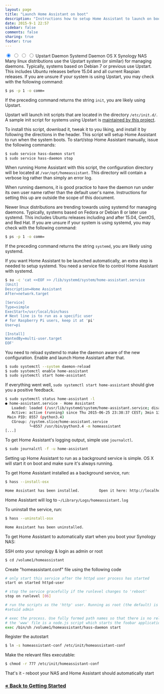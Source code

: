 ```yaml
---
layout: page
title: "Launch Home Assistant on boot"
description: "Instructions how to setup Home Assistant to launch on boot on various platforms."
date: 2015-9-1 22:57
sidebar: false
comments: false
sharing: true
footer: true
---
```


<div class='advanced-installs-container' markdown='0'>
<input name='advanced-installs' type='radio' id='upstart-install' checked>
<input name='advanced-installs' type='radio' id='systemd-install'>
<input name='advanced-installs' type='radio' id='osx-install'>
<input name='advanced-installs' type='radio' id='synology-install'>
<label class='menu-selector upstart' for='upstart-install'>Upstart Daemon</label>
<label class='menu-selector systemd' for='systemd-install'>Systemd Daemon</label>
<label class='menu-selector osx' for='osx-install'>OS X</label>
<label class='menu-selector synology' for='synology-install'>Synology NAS</label>

<div class='advanced-installs upstart' markdown='1'>
Many linux distributions use the Upstart system (or similar) for managing daemons. Typically, systems based on Debian 7 or previous use Upstart. This includes Ubuntu releases before 15.04 and all current Raspian releases. If you are unsure if your system is using Upstart, you may check with the following command:

```bash
$ ps -p 1 -o comm=
```

If the preceding command returns the string `init`, you are likely using Upstart.

Upstart will launch init scripts that are located in the directory `/etc/init.d/`. A sample init script for systems using Upstart is <a href="https://raw.githubusercontent.com/balloob/home-assistant/dev/script/hass-daemon">maintained by this project</a>.

To install this script, download it, tweak it to you liking, and install it by following the directions in the header. This script will setup Home Assistant to run when the system boots. To start/stop Home Assistant manually, issue the following commands:


```bash
$ sudo service hass-daemon start
$ sudo service hass-daemon stop
```

When running Home Assistant with this script, the configuration directory will be located at `/var/opt/homeassistant`. This directory will contain a verbose log rather than simply an error log.

When running daemons, it is good practice to have the daemon run under its own user name rather than the default user's name. Instructions for setting this up are outside the scope of this document.
</div> <!-- UPSTART -->

<div class='advanced-installs systemd' markdown='1'>
Newer linux distributions are trending towards using systemd for managing daemons. Typically, systems based on Fedora or Debian 8 or later use systemd. This includes Ubuntu releases including and after 15.04, CentOS, and Red Hat. If you are unsure if your system is using systemd, you may check with the following command:


```bash
$ ps -p 1 -o comm=
```

If the preceding command returns the string `systemd`, you are likely using systemd.

If you want Home Assistant to be launched automatically, an extra step is needed to setup systemd. You need a service file to control Home Assistant with systemd.


```bash
$ su -c 'cat <<EOF >> /lib/systemd/system/home-assistant.service
[Unit]
Description=Home Assistant
After=network.target

[Service]
Type=simple
ExecStart=/usr/local/bin/hass
# Next line is to run as a specific user
# for Raspberry Pi users, keep it at 'pi'
User=pi

[Install]
WantedBy=multi-user.target
EOF'

```

You need to reload systemd to make the daemon aware of the new configuration. Enable and launch Home Assistant after that.


```bash
$ sudo systemctl --system daemon-reload
$ sudo systemctl enable home-assistant
$ sudo systemctl start home-assistant

```

If everything went well, `sudo systemctl start home-assistant` should give you a positive feedback.


```bash
$ sudo systemctl status home-assistant -l
● home-assistant.service - Home Assistant
   Loaded: loaded (/usr/lib/systemd/system/home-assistant.service; disabled; vendor preset: disabled)
   Active: active (running) since Thu 2015-06-25 23:38:37 CEST; 3min 13s ago
 Main PID: 8557 (python3.4)
   CGroup: /system.slice/home-assistant.service
           └─8557 /usr/bin/python3.4 -m homeassistant
[...]

```

To get Home Assistant's logging output, simple use `journalctl`.


```bash
$ sudo journalctl -f -u home-assistant
```

</div> <!-- SYSTEMD -->

<div class='advanced-installs osx' markdown='1'>
Setting up Home Assistant to run as a background service is simple. OS X will start it on boot and make sure it's always running.

To get Home Assistant installed as a background service, run:


```bash
$ hass --install-osx

Home Assistant has been installed.         Open it here: http://localhost:8123
```

Home Assistant will log to `~/Library/Logs/homeassistant.log`

To uninstall the service, run:

```bash
$ hass --uninstall-osx

Home Assistant has been uninstalled.
```

</div> <!-- OSX -->

<div class='advanced-installs synology' markdown='1'>
To get Home Assistant to automatically start when you boot your Synology NAS:

SSH onto your synology & login as admin or root

```bash
$ cd /volume1/homeassistant
```

Create "homeassistant.conf" file using the following code

```bash
# only start this service after the httpd user process has started
start on started httpd-user

# stop the service gracefully if the runlevel changes to 'reboot'
stop on runlevel [06]

# run the scripts as the 'http' user. Running as root (the default) is a bad ide
#setuid admin

# exec the process. Use fully formed path names so that there is no reliance on
# the 'www' file is a node.js script which starts the foobar application.
exec /bin/sh /volume1/homeassistant/hass-daemon start
```

Register the autostart

```bash
$ ln -s homeassistant-conf /etc/init/homeassistant-conf
```

Make the relevant files executable:

```bash
$ chmod -r 777 /etc/init/homeassistant-conf
```

That's it - reboot your NAS and Home Assistant should automatically start
</div> <!-- SYNOLOGY -->
</div>

### [&laquo; Back to Getting Started](/getting-started/)
